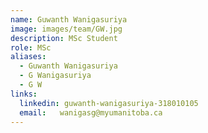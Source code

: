 ```yaml
---
name: Guwanth Wanigasuriya
image: images/team/GW.jpg
description: MSc Student
role: MSc
aliases:
  - Guwanth Wanigasuriya
  - G Wanigasuriya
  - G W
links:
  linkedin: guwanth-wanigasuriya-318010105
  email:   wanigasg@myumanitoba.ca
---
```

